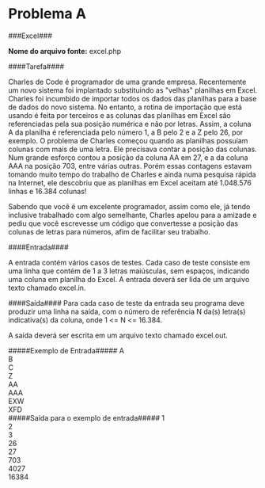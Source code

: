 Problema A
==========

###Excel###

**Nome do arquivo fonte:** excel.php

####Tarefa####

Charles de Code é programador de uma grande empresa. Recentemente um novo
sistema foi implantado substituindo as "velhas" planilhas em Excel. Charles foi incumbido de
importar todos os dados das planilhas para a base de dados do novo sistema. No entanto, a
rotina de importação que está usando é feita por terceiros e as colunas das planilhas em
Excel são referenciadas pela sua posição numérica e não por letras. Assim, a coluna A da
planilha é referenciada pelo número 1, a B pelo 2 e a Z pelo 26, por exemplo. O problema de
Charles começou quando as planilhas possuíam colunas com mais de uma letra. Ele
precisava contar a posição das colunas. Num grande esforço contou a posição da coluna AA
em 27, e a da coluna AAA na posição 703, entre várias outras. Porém essas contagens
estavam tomando muito tempo do trabalho de Charles e ainda numa pesquisa rápida na
Internet, ele descobriu que as planilhas em Excel aceitam até 1.048.576 linhas e 16.384
colunas!

Sabendo que você é um excelente programador, assim como ele, já tendo inclusive
trabalhado com algo semelhante, Charles apelou para a amizade e pediu que você
escrevesse um código que convertesse a posição das colunas de letras para números, afim
de facilitar seu trabalho.

####Entrada####

A entrada contém vários casos de testes. Cada caso de teste consiste em uma linha
que contém de 1 a 3 letras maiúsculas, sem espaços, indicando uma coluna em planilha do
Excel. A entrada deverá ser lida de um arquivo texto chamado excel.in.

####Saída####
Para cada caso de teste da entrada seu programa deve produzir uma linha na saída,
com o número de referência N da(s) letra(s) indicativa(s) da coluna, onde 1 <= N <= 16.384.

A saída deverá ser escrita em um arquivo texto chamado excel.out.

#####Exemplo de Entrada#####
A  
B  
C  
Z  
AA  
AAA  
EXW  
XFD  
#####Saída para o exemplo de entrada#####
1  
2  
3  
26  
27  
703  
4027  
16384  

